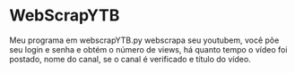 # WebScrapYTB
Meu programa em webscrapYTB.py webscrapa seu youtubem, você põe seu login e senha e obtém o número de views, há quanto tempo o vídeo foi postado, nome do canal, se o canal é verificado e título do vídeo.
